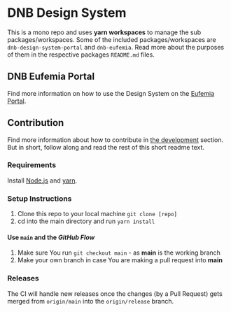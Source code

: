 # DNB Design System

This is a mono repo and uses **yarn workspaces** to manage the sub packages/workspaces.
Some of the included packages/workspaces are `dnb-design-system-portal` and `dnb-eufemia`. Read more about the purposes of them in the respective packages `README.md` files.

## DNB Eufemia Portal

Find more information on how to use the Design System on the [Eufemia Portal](https://eufemia.dnb.no/).

## Contribution

Find more information about how to contribute in [the development](https://eufemia.dnb.no/uilib/development) section. But in short, follow along and read the rest of this short readme text.

### Requirements

Install [Node.js](https://nodejs.org) and [yarn](https://yarnpkg.com).

### Setup Instructions

1.  Clone this repo to your local machine `git clone [repo]`
1.  cd into the main directory and run `yarn install`

#### Use `main` and the _GitHub Flow_

1.  Make sure You run `git checkout main` - as **main** is the working branch
1.  Make your own branch in case You are making a pull request into **main**

### Releases

The CI will handle new releases once the changes (by a Pull Request) gets merged from `origin/main` into the `origin/release` branch.
